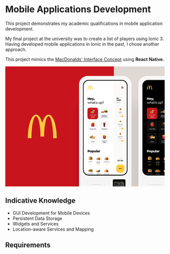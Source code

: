 # Mobile Applications Development

This project demonstrates my academic qualifications in mobile application development.

My final project at the university was to create a list of players using Ionic 3.  Having developed  mobile applications in Ionic in the past, I chose another approach. 

This project mimics the [MacDonalds' Interface Concept](https://dribbble.com/shots/7049291-McDonald-s-Touch-Interface-Concept) using **React Native**.

![Concept](mcdonalds.png "McDonald's")


## Indicative Knowledge

- GUI Development for Mobile Devices
- Persistent Data Storage
- Widgets and Services
- Location-aware Services and Mapping

## Requirements


